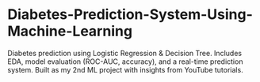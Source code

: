 # Diabetes-Prediction-System-Using-Machine-Learning
Diabetes prediction using Logistic Regression &amp; Decision Tree. Includes EDA, model evaluation (ROC-AUC, accuracy), and a real-time prediction system. Built as my 2nd ML project with insights from YouTube tutorials.
